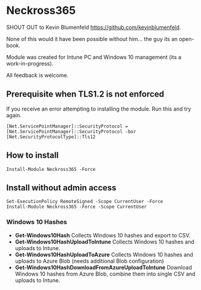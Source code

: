 
# Neckross365
SHOUT OUT to Kevin Blumenfeld https://github.com/kevinblumenfeld.

None of this would it have been possible without him... the guy its an open-book.


Module was created for Intune PC and Windows 10 management (its a work-in-progress).

All feedback is welcome.

## Prerequisite when TLS1.2 is not enforced
If you receive an error attempting to installing the module. Run this and try again.
```
[Net.ServicePointManager]::SecurityProtocol = [Net.ServicePointManager]::SecurityProtocol -bor [Net.SecurityProtocolType]::Tls12
```

## How to install
```
Install-Module Neckross365 -Force
```

## Install without admin access
```
Set-ExecutionPolicy RemoteSigned -Scope CurrentUser -Force
Install-Module Neckross365 -Force -Scope CurrentUser
```

### Windows 10 Hashes
* **Get-Windows10Hash** Collects Windows 10 hashes and export to CSV.
* **Get-Windows10HashUploadToIntune** Collects Windows 10 hashes and uploads to Intune.
* **Get-Windows10HashUploadToAzure** Collects Windows 10 hashes and uploads to Azure Blob (needs additional Blob configuration)
* **Get-Windows10HashDownloadFromAzureUploadToIntune** Download Windows 10 hashes from Azure Blob, combine them into single CSV and uploads to Intune.

